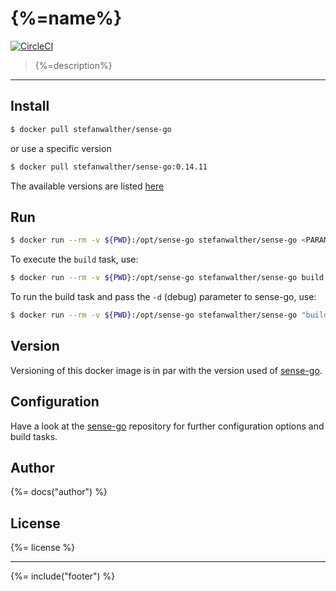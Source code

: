 # {%=name%}

[![CircleCI](https://img.shields.io/circleci/project/github/stefanwalther/{%=name%}.svg)](https://circleci.com/gh/stefanwalther/{%=name%}/tree/master)

> {%=description%}

---

## Install

```sh
$ docker pull stefanwalther/sense-go
```

or use a specific version

```sh
$ docker pull stefanwalther/sense-go:0.14.11
```

The available versions are listed [here](https://hub.docker.com/r/stefanwalther/sense-go/tags/) 

## Run

```sh
$ docker run --rm -v ${PWD}:/opt/sense-go stefanwalther/sense-go <PARAMS>
```

To execute the `build` task, use:

```sh
$ docker run --rm -v ${PWD}:/opt/sense-go stefanwalther/sense-go build
```

To run the build task and pass the `-d` (debug) parameter to sense-go, use:

```sh
$ docker run --rm -v ${PWD}:/opt/sense-go stefanwalther/sense-go "build -d"
```


## Version

Versioning of this docker image is in par with the version used of [sense-go](https://github.com/stefanwalther/sense-go).

## Configuration

Have a look at the [sense-go](https://github.com/stefanwalther/sense-go) repository for further configuration options and build tasks.


## Author
{%= docs("author") %}

## License
{%= license %}

***

{%= include("footer") %}